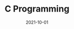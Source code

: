 ---
title: "C Programming"
collection: teaching
type: "Teaching Assistant"
permalink: /teaching/2019-C
venue: "Sharif University of Technology, EE Department"
date: 2021-10-01
location: "Tehran, Iran"
---